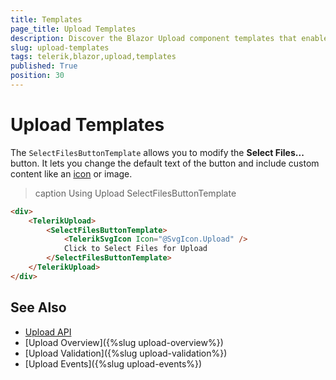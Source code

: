 ```yaml
---
title: Templates
page_title: Upload Templates
description: Discover the Blazor Upload component templates that enable you to customize the rendered button. Through these templates, you to change the text and add custom content. 
slug: upload-templates
tags: telerik,blazor,upload,templates
published: True
position: 30
---
```


# Upload Templates

The `SelectFilesButtonTemplate` allows you to modify the **Select Files...** button. It lets you change the default text of the button and include custom content like an [icon](/blazor-ui/common-features/icons) or image.

>caption Using Upload SelectFilesButtonTemplate

```HTML
<div>
    <TelerikUpload>
        <SelectFilesButtonTemplate>
            <TelerikSvgIcon Icon="@SvgIcon.Upload" />
            Click to Select Files for Upload
        </SelectFilesButtonTemplate>
    </TelerikUpload>
</div>

```

## See Also

* [Upload API](/blazor-ui/api/Telerik.Blazor.Components.TelerikUpload)
* [Upload Overview]({%slug upload-overview%})
* [Upload Validation]({%slug upload-validation%})
* [Upload Events]({%slug upload-events%})